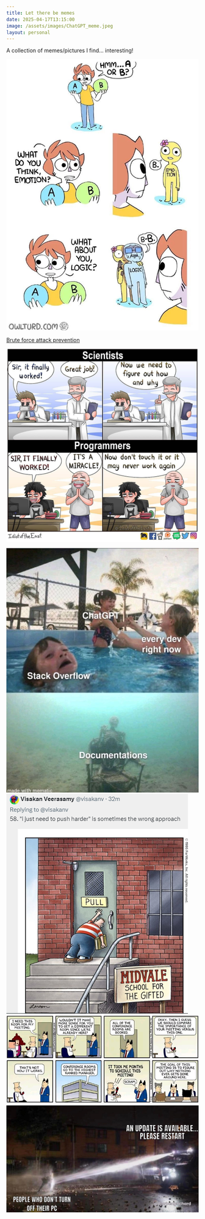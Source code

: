 ```yaml
---
title: Let there be memes
date: 2025-04-17T13:15:00
image: /assets/images/ChatGPT_meme.jpeg
layout: personal
---
```

A collection of memes/pictures I find... interesting!

![Emotions vs logic](/assets/images/EmotionvsLogic.jpeg "Emotions vs logic")

[Brute force attack prevention](/assets/images/Brute%20force%20attack%20meme.png "Brute force attack prevention")

![Programmers vs scientists](/assets/images/dontTouchitMeme.jpg "Programmers vs scientists")

![Forgotten documentation](/assets/images/ChatGPT_meme.jpeg "Forgotten documentation")![Midvale school for gifted](/assets/images/justNeedToPush.png "Midvale school for gifted")![Dilbert meeting about why nothing works](/assets/images/1709511653400.jpg "Dilbert meeting about why nothing works")![Update vs those who never turn off their PC](/assets/images/meme_never_update_pc.png "Update vs those who never turn off their PC")
